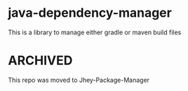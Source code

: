 # java-dependency-manager
This is a library to manage either gradle or maven build files 

# ARCHIVED
  This repo was moved to Jhey-Package-Manager
  
